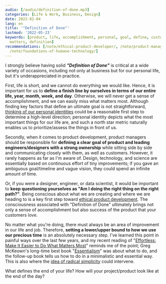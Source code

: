 ```yaml
---
audio: [/audio/definition-of-done.mp3]
categories: [Life & Work, Business, Design]
date: 2022-02-04
lang: en
title: '"Definition of Done"'
lastmod: '2022-05-23'
keywords: [product, life, accomplishment, personal, goal, define, customers, step,
  matters, definition]
recommendations: [/note/ethical-product-developer/, /note/product-management-and-bullshit-job/,
  /note/foundations-of-humane-technology/]
---
```


I strongly believe having solid ***"Definition of Done"*** is critical at a wide variety of occasions, including not only at business but for our personal life, but it's underappreciated in practice.

First, life is short, and we cannot do everything we would like. Hence, it is important for us to **define a finish line by ourselves in terms of our entire life, year, month, week, and day**. Otherwise, we will never get a sense of accomplishment, and we can easily miss what matters most. Although finding key factors that define an ultimate goal is not straightforward, [thinking of our personal identities](/note/atomic-habits/) could be a reasonable first step to determine a high-level direction; personal identity depicts what the most important things for our life are, and such a north star metric naturally enables us to prioritize/assess the things in front of us.

Secondly, when it comes to product development, product managers should be responsible for **defining a clear goal of product and leading engineers/designers with a strong ownership** while sitting side by side and communicating closely with them, as well as customers. However, it rarely happens as far as I'm aware of. Design, technology, and science are essentially based on continuous effort of tiny improvements; if you gave an ambiguous goal/timeline and vague vision, they could spend an infinite amount of time.

Or, if you were a designer, engineer, or data scientist, it would be important to **keep questioning yourselves as "Am I doing the right thing on the right path?"**. Being conscious about what we are creating and where we are heading to is a key first step toward [ethical product development](/note/ethical-product-developer/). The consciousness associated with "Definition of Done" ultimately brings not only a sense of accomplishment but also success of the product that your customers love.

No matter what you're doing, there must always be an area of improvement in our life and job. Therefore, **setting a lower/upper bound to how we use our precious time** is an absolutely necessary step. I've learned this point in painful ways over the last few years, and my recent reading of "[Effortless: Make It Easier to Do What Matters Most](https://gregmckeown.com/books/effortless/)" reminds me of the point; Greg McKeown's long-time best book "[Essentialism](https://gregmckeown.com/books/essentialism/)" was about what to do, and the follow-up book tells us how to do in a minimalistic and essential way. This is also where the [idea of radical simplicity](/note/the-producer-consumer-gap/) could intervene.

What defines the end of your life? How will your project/product look like at the end of the day?

